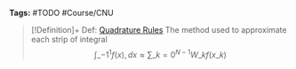 ---
---

**Tags:** #TODO #Course/CNU 

 > 
 > \[!Definition\]+ Def: [Quadrature Rules](Quadrature%20Rules.md)
 > The method used to approximate each strip of integral
 > $$\int\_{-1}^{1} f(x) , dx \approx \displaystyle\sum\_{k=0}^{N-1}  W\_{k}f(x\_{k})$$
